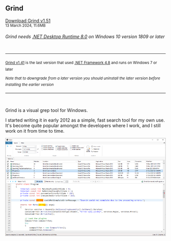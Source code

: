 ## Grind

[Download Grind v1.51](https://github.com/Arjailer/arjailer.github.io/releases/download/Grind/Grind.Setup.exe)
<br />
<sup>13 March 2024, 11.6MB</sup>

_Grind needs [.NET Desktop Runtime 8.0](https://dotnet.microsoft.com/en-us/download/dotnet/8.0#runtime-desktop-8.0.2) on Windows 10 version 1809 or later_

<br />

---

<sub>[Grind v1.41](https://github.com/Arjailer/arjailer.github.io/releases/download/Grind-dotnet-4/Grind.Setup.v1.41.exe) is the last version that used [.NET Framework 4.8](https://dotnet.microsoft.com/download/dotnet-framework) and runs on Windows 7 or later</sub>

<sup>_Note that to downgrade from a later version you should uninstall the later version before installing the earlier version_</sup>

---

<br />

Grind is a visual grep tool for Windows.

I started writing it in early 2012 as a simple, fast search tool for my own use. It's become quite popular amongst the developers where I work, and I still work on it from time to time.

![Grind screenshot](Grind1.png)
